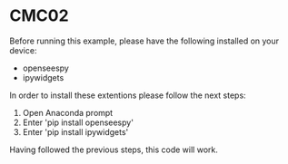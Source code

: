 # CMC02

Before running this example, please have the following installed on your device:
- openseespy
- ipywidgets

In order to install these extentions please follow the next steps:

1. Open Anaconda prompt
2. Enter 'pip install openseespy'
3. Enter 'pip install ipywidgets'

Having followed the previous steps, this code will work.

